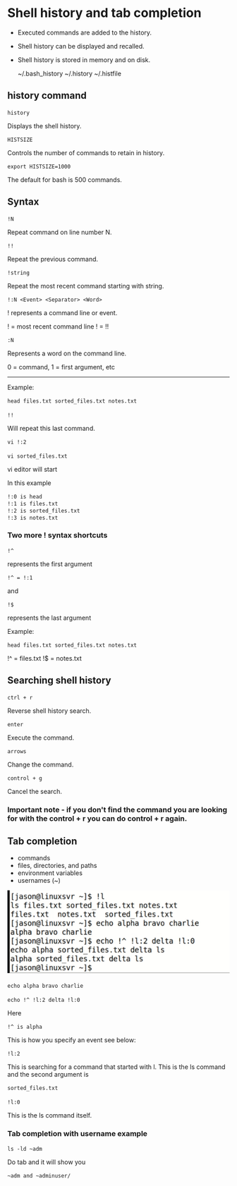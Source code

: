 # Shell history and tab completion

* Executed commands are added to the history.
* Shell history can be displayed and recalled.
* Shell history is stored in memory and on disk.

	~/.bash_history
	~/.history
	~/.histfile

## history command

	history

Displays the shell history.

	HISTSIZE

Controls the number of commands to retain in history.

	export HISTSIZE=1000

The default for bash is 500 commands.

## Syntax

	!N

Repeat command on line number N.

	!!

Repeat the previous command.

	!string

Repeat the most recent command starting with string.

	!:N <Event> <Separator> <Word>

! represents a command line or event.

! = most recent command line
! = !!

	:N

Represents a word on the command line.

0 = command, 1 = first argument, etc

---

Example:

	head files.txt sorted_files.txt notes.txt

	!!

Will repeat this last command.

	vi !:2

	vi sorted_files.txt

vi editor will start

In this example

	!:0 is head
	!:1 is files.txt
	!:2 is sorted_files.txt
	!:3 is notes.txt

### Two more ! syntax shortcuts

	!^

represents the first argument

	!^ = !:1

and

	!$

represents the last argument

Example:

	head files.txt sorted_files.txt notes.txt

!^ = files.txt
!$ = notes.txt


## Searching shell history

	ctrl + r

Reverse shell history search.

	enter

Execute the command.

	arrows

Change the command.

	control + g

Cancel the search.


### Important note - if you don't find the command you are looking for with the control + r you can do control + r again.


## Tab completion

* commands
* files, directories, and paths
* environment variables
* usernames (~)

![compound use](pictures/history_1.png)


	echo alpha bravo charlie

	echo !^ !l:2 delta !l:0

Here

	!^ is alpha

This is how you specify an event see below:

	!l:2

This is searching for a command that started with l. This is the ls command and the second argument is

	sorted_files.txt

	!l:0

This is the ls command itself.

### Tab completion with username example

	ls -ld ~adm

Do tab and it will show you

	~adm and ~adminuser/
